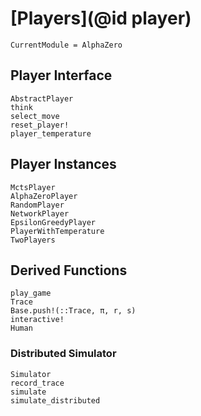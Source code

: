 # [Players](@id player)

```@meta
CurrentModule = AlphaZero
```

## Player Interface

```@docs
AbstractPlayer
think
select_move
reset_player!
player_temperature
```

## Player Instances

```@docs
MctsPlayer
AlphaZeroPlayer
RandomPlayer
NetworkPlayer
EpsilonGreedyPlayer
PlayerWithTemperature
TwoPlayers
```

## Derived Functions

```@docs
play_game
Trace
Base.push!(::Trace, π, r, s)
interactive!
Human
```

### Distributed Simulator

```@docs
Simulator
record_trace
simulate
simulate_distributed
```
